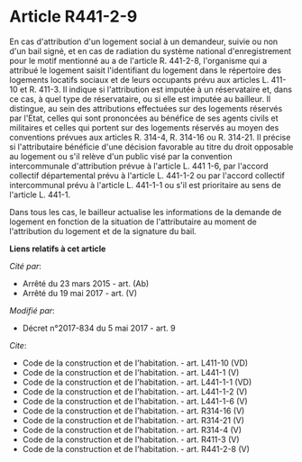 # Article R441-2-9

En cas d'attribution d'un logement social à un demandeur, suivie ou non d'un bail signé, et en cas de radiation du système
national d'enregistrement pour le motif mentionné au a de l'article R. 441-2-8, l'organisme qui a attribué le logement saisit
l'identifiant du logement dans le répertoire des logements locatifs sociaux et de leurs occupants prévu aux articles L.
411-10 et R. 411-3. Il indique si l'attribution est imputée à un réservataire et, dans ce cas, à quel type de réservataire,
ou si elle est imputée au bailleur. Il distingue, au sein des attributions effectuées sur des logements réservés par l'Etat,
celles qui sont prononcées au bénéfice de ses agents civils et militaires et celles qui portent sur des logements réservés au
moyen des conventions prévues aux articles R. 314-4, R. 314-16 ou R. 314-21. Il précise si l'attributaire bénéficie d'une
décision favorable au titre du droit opposable au logement ou s'il relève d'un public visé par la convention intercommunale
d'attribution prévue à l'article L. 441 1-6, par l'accord collectif départemental prévu à l'article L. 441-1-2 ou par
l'accord collectif intercommunal prévu à l'article L. 441-1-1 ou s'il est prioritaire au sens de l'article L. 441-1. 

Dans tous les cas, le bailleur actualise les informations de la demande de logement en fonction de la situation de
l'attributaire au moment de l'attribution du logement et de la signature du bail.

**Liens relatifs à cet article**

_Cité par_:

  - Arrêté du 23 mars 2015 - art. (Ab)
  - Arrêté du 19 mai 2017 - art. (V)

_Modifié par_:

  - Décret n°2017-834 du 5 mai 2017 - art. 9

_Cite_:

  - Code de la construction et de l'habitation. - art. L411-10 (VD)
  - Code de la construction et de l'habitation. - art. L441-1 (V)
  - Code de la construction et de l'habitation. - art. L441-1-1 (VD)
  - Code de la construction et de l'habitation. - art. L441-1-2 (V)
  - Code de la construction et de l'habitation. - art. L441-1-6 (V)
  - Code de la construction et de l'habitation. - art. R314-16 (V)
  - Code de la construction et de l'habitation. - art. R314-21 (V)
  - Code de la construction et de l'habitation. - art. R314-4 (V)
  - Code de la construction et de l'habitation. - art. R411-3 (V)
  - Code de la construction et de l'habitation. - art. R441-2-8 (V)
